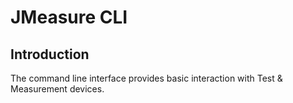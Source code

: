# JMeasure CLI

## Introduction

The command line interface provides basic interaction with Test & Measurement devices.
